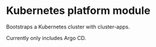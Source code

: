 # Kubernetes platform module

Bootstraps a Kubernetes cluster with cluster-apps.

Currently only includes Argo CD.